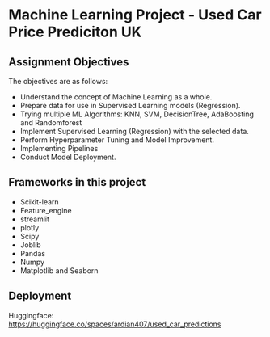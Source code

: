 # Machine Learning Project - Used Car Price Prediciton UK

## Assignment Objectives
The objectives are as follows:

- Understand the concept of Machine Learning as a whole.
- Prepare data for use in Supervised Learning models (Regression).
- Trying multiple ML Algorithms: KNN, SVM, DecisionTree, AdaBoosting and Randomforest
- Implement Supervised Learning (Regression) with the selected data.
- Perform Hyperparameter Tuning and Model Improvement.
- Implementing Pipelines
- Conduct Model Deployment.

## Frameworks in this project
- Scikit-learn
- Feature_engine
- streamlit
- plotly
- Scipy
- Joblib
- Pandas
- Numpy
- Matplotlib and Seaborn

## Deployment
Huggingface: https://huggingface.co/spaces/ardian407/used_car_predictions


